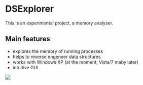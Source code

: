 # DSExplorer #
This is an experimental project, a memory analyser.

## Main features ##
  * explores the memory of running processes
  * helps to reverse engeneer data structures
  * works with Windows XP (at the moment, Vista/7 maby later)
  * intuitive GUI



<a href='http://www.softpedia.com/progClean/DSExplorer-Clean-155039.html'>
<img src='http://s1.softpedia-static.com/base_img/softpedia_free_award_f.gif' />
</a>